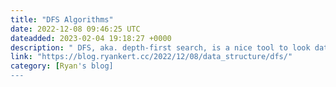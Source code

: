 ```yaml
---
title: "DFS Algorithms"
date: 2022-12-08 09:46:25 UTC
dateadded: 2023-02-04 19:18:27 +0000
description: " DFS, aka. depth-first search, is a nice tool to look data in depth-first manner. an example to travel through graph will be this : "
link: "https://blog.ryankert.cc/2022/12/08/data_structure/dfs/"
category: [Ryan's blog]
---
```


